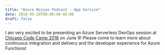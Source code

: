```yaml
---
title: "Azure Ninjas Podcast - App Service"
date: 2018-05-20T00:00:00-05:00
draft: false
---
```


I am very excited to be presenting an Azure Serverless DevOps session at <a href="https://www.chicagocodecamp.com/Presenters/Presenter/2499" target=_blank> Chicago Code Camp 2018</a> on June 9! Please come to learn more about continuous integration and delivery and the developer experience for  Azure Functions!




